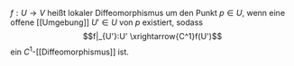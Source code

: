 $f: U \to V$ heißt lokaler Diffeomorphismus um den Punkt $p \in U$, wenn eine offene [[Umgebung]] $U' \in U$ von $p$ existiert, sodass $$f|_{U'}:U' \xrightarrow{C^1}f(U')$$
ein $C^1$-[[Diffeomorphismus]] ist.